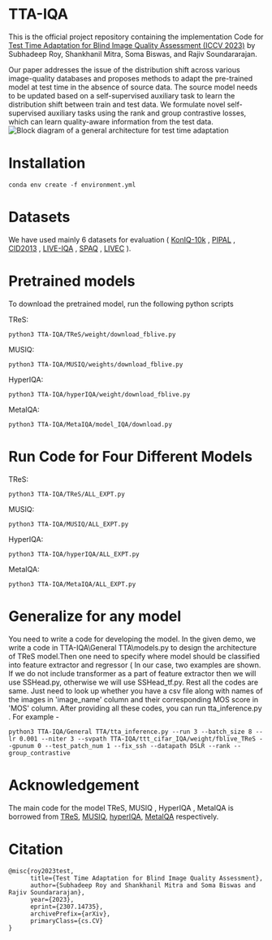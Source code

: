 # TTA-IQA
This is the official project  repository containing the implementation Code for [Test Time Adaptation for Blind Image Quality Assessment (ICCV 2023)](https://arxiv.org/pdf/2307.14735.pdf) by Subhadeep Roy, Shankhanil Mitra, Soma Biswas, and Rajiv Soundararajan.  

Our paper addresses the issue of the distribution shift across various image-quality databases and proposes methods to adapt the pre-trained model at test time in the absence of source data. The source model needs to be updated based on a self-supervised auxiliary task to learn the distribution shift between train and test data. We formulate novel self-supervised auxiliary tasks using the rank and group contrastive losses, which can learn quality-aware information from the test data.
![Block diagram of a general architecture for test time adaptation](https://github.com/subhadeeproy2000/TTA-IQA/assets/64764444/9213d944-23ba-4cdd-b49d-cc3e8e12678b)
# Installation 
```
conda env create -f environment.yml
```
# Datasets
We have used mainly 6 datasets for evaluation ( [KonIQ-10k](http://database.mmsp-kn.de/koniq-10k-database.html) , [PIPAL](https://github.com/HaomingCai/PIPAL-dataset) , [CID2013](https://zenodo.org/record/2647033) , [LIVE-IQA](https://live.ece.utexas.edu/research/quality/subjective.htm) , [SPAQ](https://github.com/h4nwei/SPAQ) , [LIVEC](https://live.ece.utexas.edu/research/ChallengeDB/) ).
# Pretrained models
To download the pretrained model, run the following python scripts  

TReS:
```
python3 TTA-IQA/TReS/weight/download_fblive.py
```
MUSIQ:
```
python3 TTA-IQA/MUSIQ/weights/download_fblive.py
```
HyperIQA:
```
python3 TTA-IQA/hyperIQA/weight/download_fblive.py
```
MetaIQA:
```
python3 TTA-IQA/MetaIQA/model_IQA/download.py
```
# Run Code for Four Different Models
TReS:
```
python3 TTA-IQA/TReS/ALL_EXPT.py
```
MUSIQ:
```
python3 TTA-IQA/MUSIQ/ALL_EXPT.py
```
HyperIQA:
```
python3 TTA-IQA/hyperIQA/ALL_EXPT.py
```
MetaIQA:
```
python3 TTA-IQA/MetaIQA/ALL_EXPT.py
```
# Generalize for any model
You need to write a code for developing the model. In the given demo, we write a code in TTA-IQA\General TTA\models.py to design the architecture of TReS model.Then one need to specify where model should be classified into feature extractor and regressor ( In our case, two examples are shown. If we do not include transformer as a part of feature extractor then we will use SSHead.py, otherwise we will use SSHead_tf.py. Rest all the codes are same. Just need to look up whether you have a csv file along with names of the images in 'image_name' column and their corresponding MOS score in 'MOS' column. After providing all these codes, you can run tta_inference.py . For example -
```
python3 TTA-IQA/General TTA/tta_inference.py --run 3 --batch_size 8 --lr 0.001 --niter 3 --svpath TTA-IQA/ttt_cifar_IQA/weight/fblive_TReS --gpunum 0 --test_patch_num 1 --fix_ssh --datapath DSLR --rank --group_contrastive
```

# Acknowledgement 
The main code for the model TReS, MUSIQ , HyperIQA , MetaIQA is borrowed from [TReS](https://github.com/isalirezag/TReS), [MUSIQ](https://github.com/anse3832/MUSIQ), [hyperIQA](https://github.com/SSL92/hyperIQA), [MetaIQA](https://github.com/zhuhancheng/MetaIQA) respectively.

# Citation 
```
@misc{roy2023test,
      title={Test Time Adaptation for Blind Image Quality Assessment}, 
      author={Subhadeep Roy and Shankhanil Mitra and Soma Biswas and Rajiv Soundararajan},
      year={2023},
      eprint={2307.14735},
      archivePrefix={arXiv},
      primaryClass={cs.CV}
}
```
